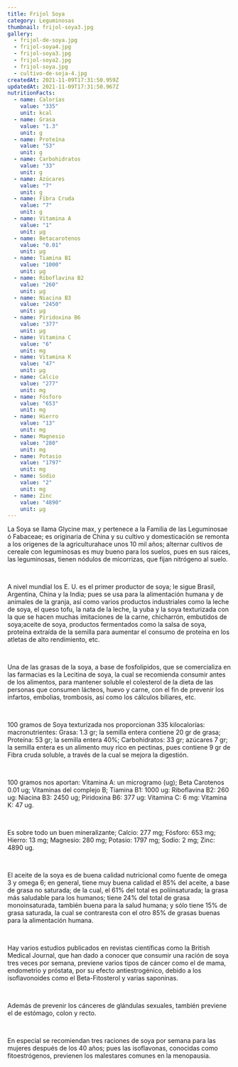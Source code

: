 ```yaml
---
title: Frijol Soya
category: Leguminosas
thumbnail: frijol-soya3.jpg
gallery:
  - frijol-de-soya.jpg
  - frijol-soya4.jpg
  - frijol-soya3.jpg
  - frijol-soya2.jpg
  - frijol-soya.jpg
  - cultivo-de-soja-4.jpg
createdAt: 2021-11-09T17:31:50.959Z
updatedAt: 2021-11-09T17:31:50.967Z
nutritionFacts:
  - name: Calorías
    value: "335"
    unit: kcal
  - name: Grasa
    value: "1.3"
    unit: g
  - name: Proteína
    value: "53"
    unit: g
  - name: Carbohidratos
    value: "33"
    unit: g
  - name: Azúcares
    value: "7"
    unit: g
  - name: Fibra Cruda
    value: "7"
    unit: g
  - name: Vitamina A
    value: "1"
    unit: µg
  - name: Betacarotenos
    value: "0.01"
    unit: µg
  - name: Tiamina B1
    value: "1000"
    unit: µg
  - name: Riboflavina B2
    value: "260"
    unit: µg
  - name: Niacina B3
    value: "2450"
    unit: µg
  - name: Piridoxina B6
    value: "377"
    unit: µg
  - name: Vitamina C
    value: "6"
    unit: mg
  - name: Vitamina K
    value: "47"
    unit: µg
  - name: Calcio
    value: "277"
    unit: mg
  - name: Fósforo
    value: "653"
    unit: mg
  - name: Hierro
    value: "13"
    unit: mg
  - name: Magnesio
    value: "280"
    unit: mg
  - name: Potasio
    value: "1797"
    unit: mg
  - name: Sodio
    value: "2"
    unit: mg
  - name: Zinc
    value: "4890"
    unit: µg
---
```

La Soya se llama Glycine max, y pertenece a la Familia de las Leguminosae ó Fabaceae; es originaria de China y su cultivo y domesticación se remonta a los origenes de la agriculturahace unos 10 mil años; alternar cultivos de cereale con leguminosas es muy bueno para los suelos, pues en sus raices, las leguminosas, tienen nódulos de micorrizas, que fijan nitrógeno al suelo.

<br/>

A nivel mundial los E. U. es el primer productor de soya; le sigue Brasil, Argentina, China y la India; pues se usa para la alimentación humana y de animales de la granja, así como varios productos industriales como la leche de soya, el queso tofu, la nata de la leche, la yuba y la soya texturizada con la que se hacen muchas imitaciones de la carne, chicharrón, embutidos de soya;aceite de soya, productos fermentados como la salsa de soya, proteína extraída de la semilla para aumentar el consumo de proteína en los atletas de alto rendimiento, etc.

<br/>

Una de las grasas de la soya, a base de fosfolipidos, que se comercializa en las farmacias es la Lecitina de soya, la cual se recomienda consumir antes de los alimentos, para mantener soluble el colesterol de la dieta de las personas que consumen lácteos, huevo y carne, con el fin de prevenir los infartos, embolias, trombosis, así como los cálculos biliares, etc.

<br/>

100 gramos de Soya texturizada nos proporcionan 335 kilocalorías: macronutrientes: Grasa: 1.3 gr; la semilla entera contiene 20 gr de grasa; Proteína: 53 gr; la semilla entera 40%; Carbohidratos: 33 gr; azúcares 7 gr; la semilla entera es un alimento muy rico en pectinas, pues contiene 9 gr de Fibra cruda soluble, a través de la cual se mejora la digestión.

<br/>

100 gramos nos aportan: Vitamina A: un microgramo (ug); Beta Carotenos 0.01 ug; Vitaminas del complejo B; Tiamina B1: 1000 ug: Riboflavina B2: 260 ug: Niacina B3: 2450 ug; Piridoxina B6: 377 ug: Vitamina C: 6 mg: Vitamina K: 47 ug.

<br/>

Es sobre todo un buen mineralizante; Calcio: 277 mg; Fósforo: 653 mg; Hierro: 13 mg; Magnesio: 280 mg; Potasio: 1797 mg; Sodio: 2 mg; Zinc: 4890 ug.

<br/>

El aceite de la soya es de buena calidad nutricional como fuente de omega 3 y omega 6; en general, tiene muy buena calidad el 85% del aceite, a base de grasa no saturada; de la cual, el 61% del total es poliinsaturada; la grasa más saludable para los humanos; tiene 24% del total de grasa monoinsaturada, también buena para la salud humana; y sólo tiene 15% de grasa saturada, la cual se contraresta con el otro 85% de grasas buenas para la alimentación humana.

<br/>

Hay varios estudios publicados en revistas científicas como la British Medical Journal, que han dado a conocer que consumir una ración de soya tres veces por semana, previene varios tipos de cáncer como el de mama, endometrio y próstata, por su efecto antiestrogénico, debido a los isoflavonoides como el Beta-Fitosterol y varias saponinas.

<br/>

Además de prevenir los cánceres de glándulas sexuales, también previene el de estómago, colon y recto.

<br/>

En especial se recomiendan tres raciones de soya por semana para las mujeres después de los 40 años; pues las isoflavonas, conocidas como fitoestrógenos, previenen los malestares comunes en la menopausia.